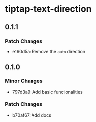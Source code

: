 # tiptap-text-direction

## 0.1.1

### Patch Changes

- e160d5a: Remove the `auto` direction

## 0.1.0

### Minor Changes

- 797d3a9: Add basic functionalities

### Patch Changes

- b70af67: Add docs
